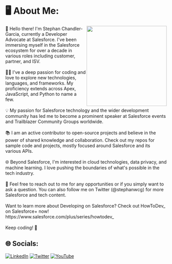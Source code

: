 
# 🖥️ About Me:
  <img align="right" src="https://res.cloudinary.com/btahub/image/upload/v1687746312/vyx7eyjffs5vvajseext.png" width="250" />
👋 Hello there! I'm Stephan Chandler-Garcia, currently a Developer Advocate at Salesforce. I've been immersing myself in the Salesforce ecosystem for over a decade in various roles including customer, partner, and ISV.<br><br>👨‍💻 I've a deep passion for coding and love to explore new technologies, languages, and frameworks. My proficiency extends across Apex, JavaScript, and Python to name a few.<br><br>💡 My passion for Salesforce technology and the wider development community has led me to become a prominent speaker at Salesforce events and Trailblazer Community Groups worldwide.<br><br>📚 I am an active contributor to open-source projects and believe in the power of shared knowledge and collaboration. Check out my repos for sample code and projects, mostly focused around Salesforce and its various APIs.<br><br>🌐 Beyond Salesforce, I'm interested in cloud technologies, data privacy, and machine learning. I love pushing the boundaries of what's possible in the tech industry.<br><br>💬 Feel free to reach out to me for any opportunities or if you simply want to ask a question. You can also follow me on Twitter (@stephanwcg) for more Salesforce and tech content.<br><br>Want to learn more about Developing on Salesforce? Check out HowToDev_ on Salesforce+ now!<br>
https://www.salesforce.com/plus/series/howtodev_
<br><br>Keep coding! 🚀


## 🌐 Socials:
[![LinkedIn](https://img.shields.io/badge/LinkedIn-%230077B5.svg?logo=linkedin&logoColor=white)](https://linkedin.com/in/https://www.linkedin.com/in/stephanwgarcia/) [![Twitter](https://img.shields.io/badge/Twitter-%231DA1F2.svg?logo=Twitter&logoColor=white)](https://twitter.com/stephanwcg) [![YouTube](https://img.shields.io/badge/YouTube-%23FF0000.svg?logo=YouTube&logoColor=white)](https://youtube.com/@salesforcedevs) 
